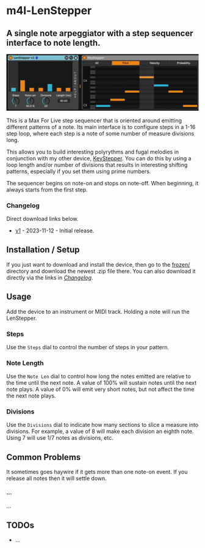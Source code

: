 # m4l-LenStepper

## A single note arpeggiator with a step sequencer interface to note length.

![LenStepper](images/LenStepper.gif)

This is a Max For Live step sequencer that is oriented around emitting different patterns of a note. Its main interface is to configure steps in a 1-16 step loop, where each step is a note of some number of measure divisions long.

This allows you to build interesting polyrythms and fugal melodies in
conjunction with my other device,
[KeyStepper](https://github.com/zsteinkamp/m4l-KeyStepper/). You can do this by
using a loop length and/or number of divisions that results in interesting
shifting patterns, especially if you set them using prime numbers.

The sequencer begins on note-on and stops on note-off. When beginning, it always starts from the first step.

### Changelog

Direct download links below.

- [v1](https://github.com/zsteinkamp/m4l-LenStepper/raw/main/frozen/LenStepper-v1.amxd) - 2023-11-12 - Initial release.

## Installation / Setup

If you just want to download and install the device, then go to the [frozen/](https://github.com/zsteinkamp/m4l-LenStepper/tree/main/frozen) directory and download the newest .zip file there. You can also download it directly via the links in [_Changelog_](#changelog).

## Usage

Add the device to an instrument or MIDI track. Holding a note will run the LenStepper.

### Steps

Use the `Steps` dial to control the number of steps in your pattern.

### Note Length

Use the `Note Len` dial to control how long the notes emitted are relative to
the time until the next note. A value of 100% will sustain notes until the next
note plays. A value of 0% will emit very short notes, but not affect the time
the next note plays.

### Divisions

Use the `Divisions` dial to indicate how many sections to slice a measure into
divisions. For example, a value of 8 will make each division an eighth note.
Using 7 will use 1/7 notes as divisions, etc.

## Common Problems

It sometimes goes haywire if it gets more than one note-on event. If you release all notes then it will settle down.

#### ...

...

## TODOs

- ...
